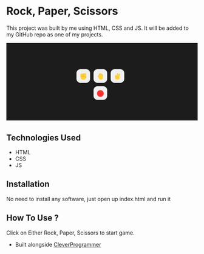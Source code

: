# Rock, Paper, Scissors


This project was built by me using HTML, CSS and JS. It will be added to my GitHub repo as one of my projects.


![Rock, Paper, Scissors](rps.png)


## Technologies Used
* HTML
* CSS
* JS


## Installation
No need to install any software, just open up index.html and run it


## How To Use ?
Click on Either Rock, Paper, Scissors to start game.


- Built alongside [CleverProgrammer](https://www.youtube.com/watch?v=lI1ae4REbFM&t=22368s)
